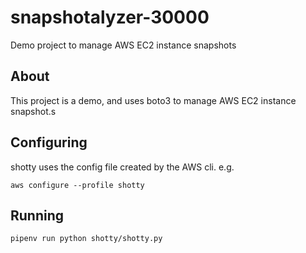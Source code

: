 # snapshotalyzer-30000
Demo project to manage AWS EC2 instance snapshots

## About

This project is a demo, and uses boto3 to manage
AWS EC2 instance snapshot.s

## Configuring

shotty uses the config file created by the
AWS cli. e.g.

`aws configure --profile shotty`

## Running

`pipenv run python shotty/shotty.py`

